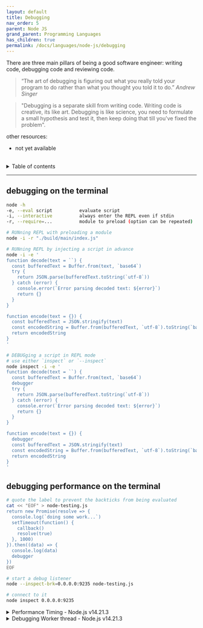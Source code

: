 ```yaml
---
layout: default
title: Debugging
nav_order: 5
parent: Node JS
grand_parent: Programming Languages
has_children: true
permalink: /docs/languages/node-js/debugging
---
```


There are three main pillars of being a good software engineer: writing code, debugging code and reviewing code.

> “The art of debugging is figuring out what you really told your program to do rather than what you thought you told it to do.” _Andrew Singer_

> "Debugging is a separate skill from writing code. Writing code is creative, its like art. Debugging is like science, you need to formulate a small hypothesis and test it, then keep doing that till you've fixed the problem".

other resources:
- not yet available

<br/>

<details markdown="block">
  <summary>
    Table of contents
  </summary>
  {: .text-delta }
1. TOC
{:toc}
</details>

----

## debugging on the terminal

```sh
node -h
-e, --eval script          evaluate script
-i, --interactive          always enter the REPL even if stdin
-r, --require=...          module to preload (option can be repeated)
```

```sh
# RUNning REPL with preloading a module
node -i -r "./build/main/index.js"
```

```sh
# RUNning REPL by injecting a script in advance
node -i -e '
function decode(text = ``) {
  const bufferedText = Buffer.from(text, `base64`)
  try {
    return JSON.parse(bufferedText.toString(`utf-8`))
  } catch (error) {
    console.error(`Error parsing decoded text: ${error}`)
    return {}
  }
}

function encode(text = {}) {
  const bufferedText = JSON.stringify(text)
  const encodedString = Buffer.from(bufferedText, `utf-8`).toString(`base64`)
  return encodedString
}
'
```

```sh
# DEBUGging a script in REPL mode
# use either `inspect` or `--inspect`
node inspect -i -e '
function decode(text = ``) {
  const bufferedText = Buffer.from(text, `base64`)
  debugger
  try {
    return JSON.parse(bufferedText.toString(`utf-8`))
  } catch (error) {
    console.error(`Error parsing decoded text: ${error}`)
    return {}
  }
}

function encode(text = {}) {
  debugger
  const bufferedText = JSON.stringify(text)
  const encodedString = Buffer.from(bufferedText, `utf-8`).toString(`base64`)
  return encodedString
}
'
```

## debugging performance on the terminal

```sh
# quote the label to prevent the backticks from being evaluated
cat << "EOF" > node-testing.js
return new Promise(resolve => {
  console.log(`doing some work...`)
  setTimeout(function() {
    callback()
    resolve(true)
  }, 1000)
}).then((data) => {
  console.log(data)
  debugger
})
EOF

# start a debug listener
node --inspect-brk=0.0.0.0:9235 node-testing.js

# connect to it
node inspect 0.0.0.0:9235
```

<details markdown="block">
  <summary>
    Performance Timing - Node.js v14.21.3
  </summary>

```js
// Node.js v14.21.3
const { performance, PerformanceObserver } = require('perf_hooks')
// https://nodejs.org/docs/latest-v14.x/api/perf_hooks.html

performance.clearMarks()
const observer = new PerformanceObserver((list, obs) => {
  // https://developer.mozilla.org/en-US/docs/Web/API/PerformanceObserverEntryList/getEntriesByName
  // https://nodejs.org/docs/latest-v14.x/api/perf_hooks.html#perf_hooks_performanceobserverentrylist_getentriesbyname_name_type

  // log entries named "measurement" with type "measure"
  list.getEntriesByName("measurement", "measure").forEach((entry) => {
    console.log(`${entry.name}'s duration: ${entry.duration}`)
    debugger
  })
})

// subscribe to various performance event types
observer.observe({
  // entryTypes: ["mark", "measure"],
  entryTypes: ["measure"],
})

performance.mark('measurement start')
// a function for testing performance
function measurementTest(callback, iterations = 3) {
  return new Promise(resolve => {
    console.log(`doing some work... counting down ${iterations}...`)
    setTimeout(function() {
      if (iterations <= 0 ) {
        callback()
        resolve(true)
        return
      } else {
        resolve(measurementTest(callback, iterations - 1))
      }
    }, 1000)
  })
}

measurementTest(function() {
  performance.mark('measurement end')
  performance.measure('measurement', 'measurement start', 'measurement end')
  debugger
  observer.disconnect()
})
```

<br/>
</details>

<details markdown="block">
  <summary>
    Debugging Worker thread - Node.js v14.21.3
  </summary>

```js
// worker-main.js
const { Worker } = require('worker_threads')

const runService = (workerData) => {
  return new Promise((resolve, reject) => {
    // https://nodejs.org/docs/v12.14.1/api/worker_threads.html#worker_threads_new_worker_filename_options
    // https://nodejs.org/docs/latest-v14.x/api/worker_threads.html#worker_threads_new_worker_filename_options
    const worker = new Worker('./worker-thread.js', {
      workerData,
      argv: ["--inspect-brk"],
      execArgv: ["--inspect-brk=0.0.0.0:9235"]
    })
    worker.on('message', resolve)
    worker.on('error', reject)
    worker.on('exit', (code) => {
      if (code !== 0)
        reject(new Error(`stopped with  ${code} exit code`))
    })
  })
}

const run = async () => {
  debugger
  const result = await runService('hello John Doe')
  debugger
  console.log(result)
}

run().catch(err => console.error(err))
```

```js
// worker-thread.js
const { workerData, parentPort } = require('worker_threads')
const inspector = require("inspector")

// https://github.com/nodejs/node/issues/26609
console.log(process.execArgv)
if ((process.execArgv || []).find(arg => arg.includes('--inspect'))) {
  console.log("--------xxxxxxx----------")
  inspector.open();
  inspector.waitForDebugger();
}

console.log("--------*******----------")
console.log(workerData)
console.log("--------*******----------")
debugger
parentPort.postMessage({ welcome: workerData })
```

```sh
node --inspect-brk worker-main.js
node inspect 0.0.0.0:9235
```

<br/>
</details>
